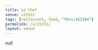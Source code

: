 ```yaml
---
title: Le Chef
venue: v15331
tags: [restaurant, food, "fhrs:411384"]
permalink: /v/15331/
layout: venue
---
```

null